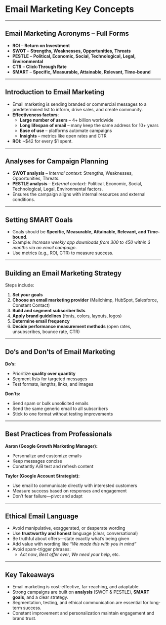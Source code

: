 # Email Marketing Key Concepts

---

## Email Marketing Acronyms – Full Forms

- **ROI** – **Return on Investment**  
- **SWOT** – **Strengths, Weaknesses, Opportunities, Threats**  
- **PESTLE** – **Political, Economic, Social, Technological, Legal, Environmental**  
- **CTR** – **Click-Through Rate**  
- **SMART** – **Specific, Measurable, Attainable, Relevant, Time-bound**  

---

## Introduction to Email Marketing
- Email marketing is sending branded or commercial messages to a predetermined list to inform, drive sales, and create community.  
- **Effectiveness factors**:  
  - **Large number of users** – 4+ billion worldwide  
  - **Long lifespan of email** – many keep the same address for 10+ years  
  - **Ease of use** – platforms automate campaigns  
  - **Insights** – metrics like open rates and CTR  
- **ROI**: ~$42 for every $1 spent.

---

## Analyses for Campaign Planning
- **SWOT analysis** – *Internal context*: Strengths, Weaknesses, Opportunities, Threats.  
- **PESTLE analysis** – *External context*: Political, Economic, Social, Technological, Legal, Environmental factors.  
- Ensures the campaign aligns with internal resources and external conditions.

---

## Setting SMART Goals
- Goals should be **Specific, Measurable, Attainable, Relevant, and Time-bound**.  
- Example: *Increase weekly app downloads from 300 to 450 within 3 months via an email campaign*.  
- Use metrics (e.g., ROI, CTR) to measure success.

---

## Building an Email Marketing Strategy
Steps include:
1. **Set your goals**  
2. **Choose an email marketing provider** (Mailchimp, HubSpot, Salesforce, Constant Contact)  
3. **Build and segment subscriber lists**  
4. **Apply brand guidelines** (fonts, colors, layouts, logos)  
5. **Determine email frequency**  
6. **Decide performance measurement methods** (open rates, unsubscribes, bounce rate, CTR)  

---

## Do’s and Don’ts of Email Marketing
**Do’s:**
- Prioritize **quality over quantity**
- Segment lists for targeted messages
- Test formats, lengths, links, and images

**Don’ts:**
- Send spam or bulk unsolicited emails
- Send the same generic email to all subscribers
- Stick to one format without testing improvements

---

## Best Practices from Professionals
**Aaron (Google Growth Marketing Manager):**
- Personalize and customize emails
- Keep messages concise
- Constantly A/B test and refresh content

**Taylor (Google Account Strategist):**
- Use email to communicate directly with interested customers
- Measure success based on responses and engagement
- Don’t fear failure—pivot and adapt

---

## Ethical Email Language
- Avoid manipulative, exaggerated, or desperate wording
- Use **trustworthy and honest** language (clear, conversational)
- Be truthful about offers—state exactly what’s being given
- Add value with wording like *“We made this with you in mind”*
- Avoid spam-trigger phrases:  
  - *Act now*, *Best offer ever*, *We need your help*, etc.

---

## Key Takeaways
- Email marketing is cost-effective, far-reaching, and adaptable.
- Strong campaigns are built on **analysis** (SWOT & PESTLE), **SMART goals**, and a clear strategy.
- Segmentation, testing, and ethical communication are essential for long-term success.
- Constant improvement and personalization maintain engagement and brand trust.

